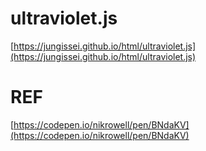 # ultraviolet.js
[https://jungissei.github.io/html/ultraviolet.js](https://jungissei.github.io/html/ultraviolet.js)


# REF
[https://codepen.io/nikrowell/pen/BNdaKV](https://codepen.io/nikrowell/pen/BNdaKV)
